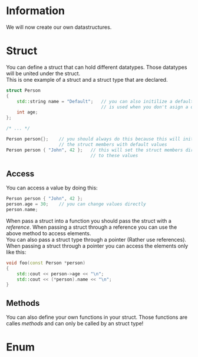 # Information

We will now create our own datastructures.

# Struct

You can define a struct that can hold different datatypes. Those datatypes
will be united under the struct.\
This is one example of a struct and a struct type that are declared.

```cpp
struct Person
{
    std::string name = "Default";   // you can also initilize a default value
                                    // is used when you don't asign a own value
    int age;
};

/* ... */

Person person{};    // you should always do this because this will initilize
                    // the struct members with default values
Person person { "John", 42 };   // this will set the struct members directly
                                // to these values
```

## Access

You can access a value by doing this:

```cpp
Person person { "John", 42 };
person.age = 30;    // you can change values directly
person.name;
```

When pass a struct into a function you should pass the struct with a
*reference*. When passing a struct through a reference you can use the above
method to access elements. \
You can also pass a struct type through a pointer (Rather use references). When
passing a struct through a pointer you can access the elements only like this:

```cpp
void foo(const Person *person)
{
    std::cout << person->age << "\n";
    std::cout << (*person).name << "\n";
}
```

## Methods

You can also define your own functions in your struct. Those functions are
calles *methods* and can only be called by an struct type!

# Enum
